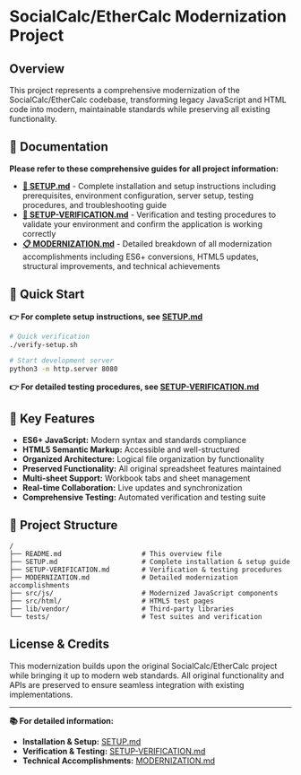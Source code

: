 # SocialCalc/EtherCalc Modernization Project

## Overview

This project represents a comprehensive modernization of the SocialCalc/EtherCalc codebase, transforming legacy JavaScript and HTML code into modern, maintainable standards while preserving all existing functionality.

## 📖 Documentation

**Please refer to these comprehensive guides for all project information:**

- **[🚀 SETUP.md](SETUP.md)** - Complete installation and setup instructions including prerequisites, environment configuration, server setup, testing procedures, and troubleshooting guide
- **[🧪 SETUP-VERIFICATION.md](SETUP-VERIFICATION.md)** - Verification and testing procedures to validate your environment and confirm the application is working correctly  
- **[📋 MODERNIZATION.md](MODERNIZATION.md)** - Detailed breakdown of all modernization accomplishments including ES6+ conversions, HTML5 updates, structural improvements, and technical achievements

## 🚀 Quick Start

**👉 For complete setup instructions, see [SETUP.md](SETUP.md)**

```bash
# Quick verification
./verify-setup.sh

# Start development server
python3 -m http.server 8080
```

**👉 For detailed testing procedures, see [SETUP-VERIFICATION.md](SETUP-VERIFICATION.md)**

## 🎯 Key Features

- **ES6+ JavaScript:** Modern syntax and standards compliance
- **HTML5 Semantic Markup:** Accessible and well-structured
- **Organized Architecture:** Logical file organization by functionality
- **Preserved Functionality:** All original spreadsheet features maintained
- **Multi-sheet Support:** Workbook tabs and sheet management
- **Real-time Collaboration:** Live updates and synchronization
- **Comprehensive Testing:** Automated verification and testing suite

## 📁 Project Structure

```
/
├── README.md                    # This overview file
├── SETUP.md                     # Complete installation & setup guide
├── SETUP-VERIFICATION.md        # Verification & testing procedures
├── MODERNIZATION.md             # Detailed modernization accomplishments
├── src/js/                      # Modernized JavaScript components
├── src/html/                    # HTML5 test pages
├── lib/vendor/                  # Third-party libraries
└── tests/                       # Test suites and verification
```

##  License & Credits

This modernization builds upon the original SocialCalc/EtherCalc project while bringing it up to modern web standards. All original functionality and APIs are preserved to ensure seamless integration with existing implementations.

---

**📚 For detailed information:**
- **Installation & Setup:** [SETUP.md](SETUP.md)  
- **Verification & Testing:** [SETUP-VERIFICATION.md](SETUP-VERIFICATION.md)
- **Technical Accomplishments:** [MODERNIZATION.md](MODERNIZATION.md)